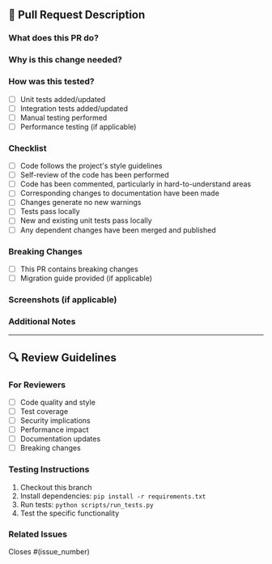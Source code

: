 ## 📝 Pull Request Description

### What does this PR do?
<!-- Provide a brief description of the changes -->

### Why is this change needed?
<!-- Explain the motivation behind this change -->

### How was this tested?
<!-- Describe the testing approach -->
- [ ] Unit tests added/updated
- [ ] Integration tests added/updated
- [ ] Manual testing performed
- [ ] Performance testing (if applicable)

### Checklist
<!-- Mark completed items with [x] -->
- [ ] Code follows the project's style guidelines
- [ ] Self-review of the code has been performed
- [ ] Code has been commented, particularly in hard-to-understand areas
- [ ] Corresponding changes to documentation have been made
- [ ] Changes generate no new warnings
- [ ] Tests pass locally
- [ ] New and existing unit tests pass locally
- [ ] Any dependent changes have been merged and published

### Breaking Changes
<!-- List any breaking changes -->
- [ ] This PR contains breaking changes
- [ ] Migration guide provided (if applicable)

### Screenshots (if applicable)
<!-- Add screenshots to help explain your changes -->

### Additional Notes
<!-- Add any additional information that reviewers should know -->

---

## 🔍 Review Guidelines

### For Reviewers
- [ ] Code quality and style
- [ ] Test coverage
- [ ] Security implications
- [ ] Performance impact
- [ ] Documentation updates
- [ ] Breaking changes

### Testing Instructions
1. Checkout this branch
2. Install dependencies: `pip install -r requirements.txt`
3. Run tests: `python scripts/run_tests.py`
4. Test the specific functionality

### Related Issues
<!-- Link to related issues -->
Closes #(issue_number)
